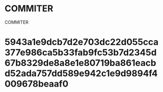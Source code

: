 # COMMITER
COMMITER






# 5943a1e9dcb7d2e703dc22d055cca377e986ca5b33fab9fc53b7d2345d67b8329de8a8e1e80719ba861eacbd52ada757dd589e942c1e9d9894f4009678beaaf0
